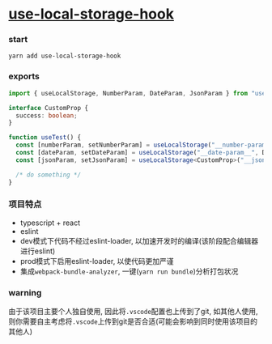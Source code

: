 # [use-local-storage-hook](https://github.com/xiaomingTang/use-local-storage-hook)

### start
```
yarn add use-local-storage-hook
```

### exports
```typescript
import { useLocalStorage, NumberParam, DateParam, JsonParam } from "use-local-storage-hook"

interface CustomProp {
  success: boolean;
}

function useTest() {
  const [numberParam, setNumberParam] = useLocalStorage("__number-param__", NumberParam)
  const [dateParam, setDateParam] = useLocalStorage("__date-param__", DateParam)
  const [jsonParam, setJsonParam] = useLocalStorage<CustomProp>("__json-param__", JsonParam)

  /* do something */
}
```

### 项目特点
- typescript + react
- eslint
- dev模式下代码不经过eslint-loader, 以加速开发时的编译(该阶段配合编辑器进行eslint)
- prod模式下启用eslint-loader, 以使代码更加严谨
- 集成`webpack-bundle-analyzer`, 一键(`yarn run bundle`)分析打包状况

### warning
由于该项目主要个人独自使用, 因此将`.vscode`配置也上传到了git, 如其他人使用, 则你需要自主考虑将`.vscode`上传到git是否合适(可能会影响到同时使用该项目的其他人)
